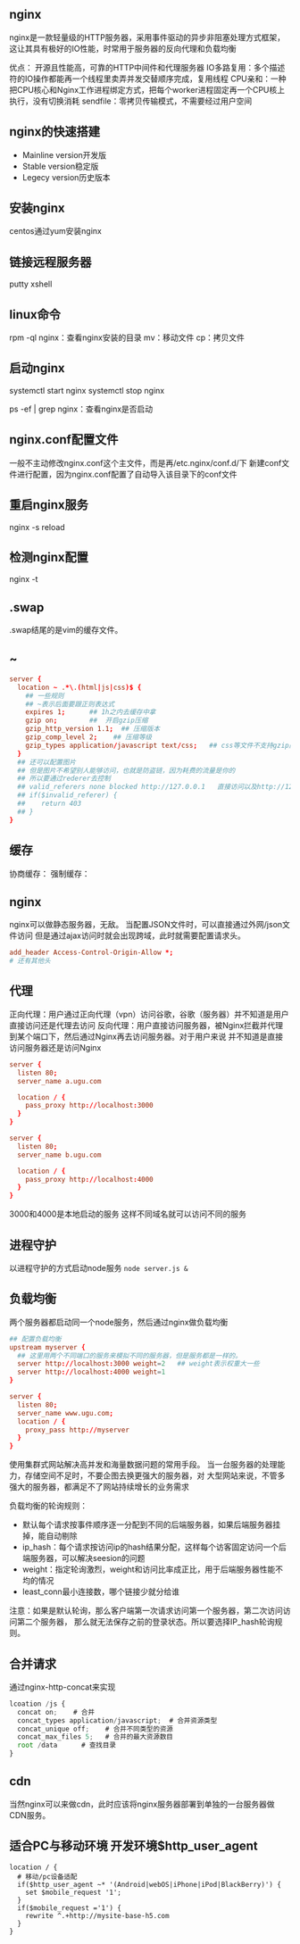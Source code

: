 ## nginx
nginx是一款轻量级的HTTP服务器，采用事件驱动的异步非阻塞处理方式框架，
这让其具有极好的IO性能，时常用于服务器的反向代理和负载均衡

优点：
  开源且性能高，可靠的HTTP中间件和代理服务器
  IO多路复用：多个描述符的IO操作都能再一个线程里卖弄并发交替顺序完成，复用线程
  CPU亲和：一种把CPU核心和Nginx工作进程绑定方式，把每个worker进程固定再一个CPU核上执行，没有切换消耗
  sendfile：零拷贝传输模式，不需要经过用户空间

## nginx的快速搭建
- Mainline version开发版
- Stable version稳定版
- Legecy version历史版本

## 安装nginx
centos通过yum安装nginx

## 链接远程服务器
putty
xshell

## linux命令
rpm -ql nginx：查看nginx安装的目录
mv：移动文件
cp：拷贝文件

## 启动nginx
systemctl start nginx
systemctl stop nginx

ps -ef | grep nginx：查看nginx是否启动

## nginx.conf配置文件
一般不主动修改nginx.conf这个主文件，而是再/etc.nginx/conf.d/下
新建conf文件进行配置，因为nginx.conf配置了自动导入该目录下的conf文件

## 重启nginx服务
nginx -s reload

## 检测nginx配置
nginx -t

## .swap
.swap结尾的是vim的缓存文件。

## ~
```conf
server {
  location ~ .*\.(html|js|css)$ {
    ## 一些规则
    ## ~表示后面要跟正则表达式
    expires 1;      ## 1h之内去缓存中拿
    gzip on;        ##  开启gzip压缩
    gzip_http_version 1.1;  ## 压缩版本
    gzip_comp_level 2;    ## 压缩等级
    gzip_types application/javascript text/css;   ## css等文件不支持gzip压缩，所以要配置一下
  }
  ## 还可以配置图片
  ## 但是图片不希望别人能够访问，也就是防盗链，因为耗费的流量是你的
  ## 所以要通过rederer去控制
  ## valid_referers none blocked http://127.0.0.1   直接访问以及http://127.0.0.1可以访问
  ## if($invalid_referer) {
  ##    return 403
  ## }
}
```

## 缓存
协商缓存：
强制缓存：

## nginx
nginx可以做静态服务器，无敌。
当配置JSON文件时，可以直接通过外网/json文件访问
但是通过ajax访问时就会出现跨域，此时就需要配置请求头。
```ngixn.conf
add_header Access-Control-Origin-Allow *;
# 还有其他头
```

## 代理
正向代理：用户通过正向代理（vpn）访问谷歌，谷歌（服务器）并不知道是用户直接访问还是代理去访问
反向代理：用户直接访问服务器，被Nginx拦截并代理到某个端口下，然后通过Nginx再去访问服务器。对于用户来说
并不知道是直接访问服务器还是访问Nginx

```nginx.conf
server {
  listen 80;
  server_name a.ugu.com

  location / {
    pass_proxy http://localhost:3000
  }
}

server {
  listen 80;
  server_name b.ugu.com

  location / {
    pass_proxy http://localhost:4000
  }
}
```

3000和4000是本地启动的服务
这样不同域名就可以访问不同的服务

## 进程守护
以进程守护的方式启动node服务
`node server.js &`

## 负载均衡
两个服务器都启动同一个node服务，然后通过nginx做负载均衡
```nginx.conf
## 配置负载均衡
upstream myserver {
  ## 这里用两个不同端口的服务来模拟不同的服务器，但是服务都是一样的。
  server http://localhost:3000 weight=2   ## weight表示权重大一些
  server http://localhost:4000 weight=1
}

server {
  listen 80;
  server_name www.ugu.com;
  location / {
    proxy_pass http://myserver
  }
}
```
使用集群式网站解决高并发和海量数据问题的常用手段。
当一台服务器的处理能力，存储空间不足时，不要企图去换更强大的服务器，对
大型网站来说，不管多强大的服务器，都满足不了网站持续增长的业务需求

负载均衡的轮询规则：
  - 默认每个请求按事件顺序逐一分配到不同的后端服务器，如果后端服务器挂掉，能自动剔除
  - ip_hash：每个请求按访问ip的hash结果分配，这样每个访客固定访问一个后端服务器，可以解决seesion的问题
  - weight：指定轮询激烈，weight和访问比率成正比，用于后端服务器性能不均的情况
  - least_conn最小连接数，哪个链接少就分给谁

注意：如果是默认轮询，那么客户端第一次请求访问第一个服务器，第二次访问访问第二个服务器，
那么就无法保存之前的登录状态。所以要选择IP_hash轮询规则。

## 合并请求
通过nginx-http-concat来实现
```js
lcoation /js {
  concat on;    # 合并
  concat_types application/javascript;  # 合并资源类型
  concat_unique off;    # 合并不同类型的资源
  concat_max_files 5;   # 合并的最大资源数目
  root /data      # 查找目录
}
```

## cdn
当然nginx可以来做cdn，此时应该将nginx服务器部署到单独的一台服务器做CDN服务。

## 适合PC与移动环境 开发环境$http_user_agent

```
location / {
  # 移动/pc设备适配
  if($http_user_agent ~* '(Android|webOS|iPhone|iPod|BlackBerry)') {
    set $mobile_request '1';
  }
  if($mobile_request ='1') {
    rewrite ^.+http://mysite-base-h5.com
  }
}
```
